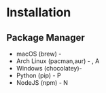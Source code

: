 # Installation
## Package Manager
- macOS (brew) - <empty>
- Arch Linux (pacman,aur) - <empty>, A
- Windows (chocolatey)- <empty>
- Python (pip) - P 
- NodeJS (npm) - N
